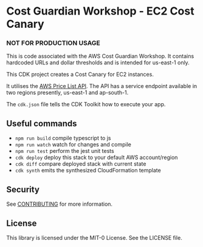 # Cost Guardian Workshop - EC2 Cost Canary

### NOT FOR PRODUCTION USAGE

This is code associated with the AWS Cost Guardian Workshop.
It contains hardcoded URLs and dollar thresholds and is intended for us-east-1 only.

This CDK project creates a Cost Canary for EC2 instances.

It utilises the [AWS Price List API](https://docs.aws.amazon.com/awsaccountbilling/latest/aboutv2/price-changes.html).
The API has a service endpoint available in two regions presently, us-east-1 and ap-south-1.

The `cdk.json` file tells the CDK Toolkit how to execute your app.

## Useful commands

- `npm run build` compile typescript to js
- `npm run watch` watch for changes and compile
- `npm run test` perform the jest unit tests
- `cdk deploy` deploy this stack to your default AWS account/region
- `cdk diff` compare deployed stack with current state
- `cdk synth` emits the synthesized CloudFormation template

## Security

See [CONTRIBUTING](CONTRIBUTING.md#security-issue-notifications) for more information.

## License

This library is licensed under the MIT-0 License. See the LICENSE file.
